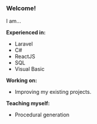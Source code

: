 ### Welcome!

I am...

**Experienced in:**
- Laravel
- C#
- ReactJS
- SQL
- Visual Basic

**Working on:**
- Improving my existing projects.

**Teaching myself:**
- Procedural generation

